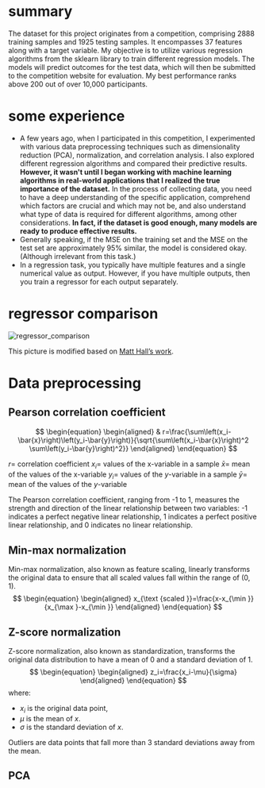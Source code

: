 # summary
The dataset for this project originates from a competition, comprising 2888 training samples and 1925 testing samples. It encompasses 37 features along with a target variable. My objective is to utilize various regression algorithms from the sklearn library to train different regression models. The models will predict outcomes for the test data, which will then be submitted to the competition website for evaluation. My best performance ranks above 200 out of over 10,000 participants.
# some experience

- A few years ago, when I participated in this competition, I experimented with various data preprocessing techniques such as dimensionality reduction (PCA), normalization, and correlation analysis. I also explored different regression algorithms and compared their predictive results. **However, it wasn't until I began working with machine learning algorithms in real-world applications that I realized the true importance of the dataset.** In the process of collecting data, you need to have a deep understanding of the specific application, comprehend which factors are crucial and which may not be, and also understand what type of data is required for different algorithms, among other considerations. **In fact, if the dataset is good enough, many models are ready to produce effective results.**
- Generally speaking, if the MSE on the training set and the MSE on the test set are approximately 95% similar, the model is considered okay. (Although irrelevant from this task.)
- In a regression task, you typically have multiple features and a single numerical value as output. However, if you have multiple outputs, then you train a regressor for each output separately.

# regressor comparison

![regressor_comparison](regressor_comparison.png)

This picture is modified based on [Matt Hall’s work](https://agilescientific.com/blog/2022/5/9/comparing-regressors).

# Data preprocessing

## Pearson correlation coefficient

$$
\begin{equation}
\begin{aligned}
& r=\frac{\sum\left(x_i-\bar{x}\right)\left(y_i-\bar{y}\right)}{\sqrt{\sum\left(x_i-\bar{x}\right)^2 \sum\left(y_i-\bar{y}\right)^2}}
\end{aligned}
\end{equation}
$$

$r=$ correlation coefficient
$x_i=$ values of the $\mathrm{x}$-variable in a sample
$\bar{x}=$ mean of the values of the $\mathrm{x}$-variable
$y_i=$ values of the $y$-variable in a sample
$\bar{y}=$ mean of the values of the $y$-variable

The Pearson correlation coefficient, ranging from -1 to 1, measures the strength and direction of the linear relationship between two variables: -1 indicates a perfect negative linear relationship, 1 indicates a perfect positive linear relationship, and 0 indicates no linear relationship.

## Min-max normalization

Min-max normalization, also known as feature scaling, linearly transforms the original data to ensure that all scaled values fall within the range of $(0,1)$.
$$
\begin{equation}
\begin{aligned}
x_{\text {scaled }}=\frac{x-x_{\min }}{x_{\max }-x_{\min }}
\end{aligned}
\end{equation}
$$

## Z-score normalization

Z-score normalization, also known as standardization, transforms the original data distribution to have a mean of 0 and a standard deviation of 1.
$$
\begin{equation}
\begin{aligned}
z_i=\frac{x_i-\mu}{\sigma}
\end{aligned}
\end{equation}
$$
where:
- $x_i$ is the original data point,
- $\mu$ is the mean of $x$.
- $\sigma$ is the standard deviation of $x$.

Outliers are data points that fall more than 3 standard deviations away from the mean.

## PCA





